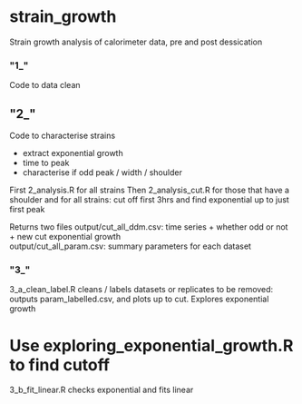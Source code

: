 # strain_growth
Strain growth analysis of calorimeter data, pre and post dessication 


### "1_"
Code to data clean

## "2_"
Code to characterise strains 
- extract exponential growth
- time to peak 
- characterise if odd peak / width / shoulder

First 2_analysis.R for all strains
Then 2_analysis_cut.R for those that have a shoulder and for all strains: cut off first 3hrs and find exponential up to just first peak

Returns two files 
output/cut_all_ddm.csv: time series + whether odd or not + new cut exponential growth     
output/cut_all_param.csv: summary parameters for each dataset

### "3_"
3_a_clean_label.R cleans / labels datasets or replicates to be removed: outputs param_labelled.csv, and plots up to cut. Explores exponential growth
# Use exploring_exponential_growth.R to find cutoff

3_b_fit_linear.R checks exponential and fits linear
